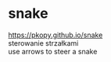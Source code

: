 # snake
https://pkopy.github.io/snake
</br>
sterowanie strzałkami
</br>
use arrows to steer a snake
